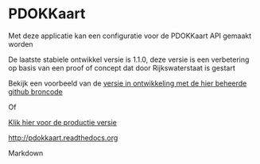 # PDOKKaart

Met deze applicatie kan een configuratie voor de PDOKKaart API gemaakt worden

De laatste stabiele ontwikkel versie is 1.1.0, deze versie is een verbetering op basis van een proof of concept dat door Rijkswaterstaat is gestart

Bekijk een voorbeeld van de <a href="http://demo-geoservices.rijkswaterstaat.nl/pdokkaart/" target="_blank">versie in ontwikkeling met de hier beheerde github broncode</a>

Of

<a href="http://kaart.pdok.nl" target="_blank">Klik hier voor de productie versie</a>

http://pdokkaart.readthedocs.org

Markdown
